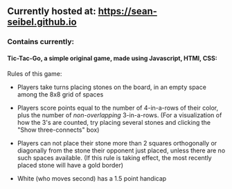 ## Currently hosted at: https://sean-seibel.github.io

### Contains currently:

#### Tic-Tac-Go, a simple original game, made using Javascript, HTMl, CSS:

Rules of this game:

* Players take turns placing stones on the board, in an empty space among the 8x8 grid of spaces

* Players score points equal to the number of 4-in-a-rows of their color, plus the number of *non-overlapping* 3-in-a-rows. (For a visualization of how the 3's are counted, try placing several stones and clicking the "Show three-connects" box)

* Players can not place their stone more than 2 squares orthogonally or diagonally from the stone their opponent just placed, unless there are no such spaces available. (If this rule is taking effect, the most recently placed stone will have a gold border)

* White (who moves second) has a 1.5 point handicap
